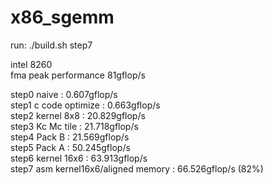 # x86_sgemm
run: ./build.sh step7	<br/>


intel 8260	<br/>
fma peak performance 81gflop/s	<br/>

step0 naive                         : 0.607gflop/s	<br/>
step1 c code optimize               : 0.663gflop/s	<br/>
step2 kernel 8x8                    : 20.829gflop/s	<br/>
step3 Kc Mc tile                    : 21.718gflop/s	<br/>
step4 Pack B                        : 21.569gflop/s	<br/>
step5 Pack A                        : 50.245gflop/s	<br/>
step6 kernel 16x6                   : 63.913gflop/s	<br/>
step7 asm kernel16x6/aligned memory : 66.526gflop/s (82%)	<br/>
